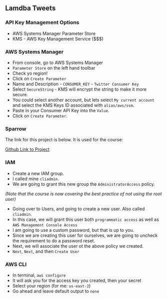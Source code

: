 ## Lamdba Tweets

### API Key Management Options
- AWS Systems Manager Parameter Store
- KMS - AWS Key Management Service ($$$)

### AWS Systems Manager
- From console, go to AWS Systems Manager
- `Parameter Store` on the left hand toolbar
- Check yo region!
- Click on `Create Parameter`
- Name and Description - `CONSUMER_KEY` - `Twitter Consumer Key`
- Select `SecureString` - KMS will encrypt the string to make it more secure.
- You could select another account, but lets select `My current account` and select the KMS Keys ID associated with `alias/aws/ssm`.
- Paste in your Consumer API Key into the `Value`.
- Click on `Create Parameter`.

### Sparrow
The link for this project is below. It is used for the course:

[Github Link to Project](https://github.com/scottbromander/sparrow)

### IAM 
- Create a new IAM group.
- I called mine `cliadmin`.
- We are going to grant this new group the `AdministratorAccess` policy.

_(Note that the course is now covering the best practice of not using the root user)_
- Going over to Users, and going to create a new user. Also called `cliadmin`.
- In this case, we will grant this user both `programmatic access` as well as `AWS Management Console Access`
- I am going to use a custom password, but that is up to you.
- Since we are creating this user for ourselves, we are going to uncheck the requirement to do a password reset.
- Next, we will associate the user ot the above policy we created. 
- `Next`, `Next`, and then `Create User`

### AWS CLI
- In terminal, `aws configure`
- It will ask you for the access key you created, then your secret
- Select your region (for me: `us-east-2`)
- Go ahead and leave default output to `none`
